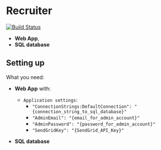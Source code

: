 # Recruiter
[![Build Status](https://bpelikan.visualstudio.com/Recruiter/_apis/build/status/Recruiter-master-CI)](https://bpelikan.visualstudio.com/Recruiter/_build/latest?definitionId=2)
* **Web App**, 
* **SQL database**
## Setting up
What you need:
* **Web App** with:
  * `Application settings`:
    * `"ConnectionStrings:DefaultConnection": "{connection_string_to_sql_database}"`
    * `"AdminEmail": "{email_for_admin_account}"`
    * `"AdminPassword": "{password_for_admin_account}"`
    * `"SendGridKey": "{SendGrid_API_Key}"`

* **SQL database**
